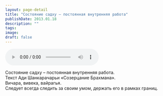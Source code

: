 ```yaml
---
layout: page-detail
title: "Состояние садху – постоянная внутренняя работа"
publishDate: 2013.01.18
description: ""
tags:
image:
draft: false
---
```


<audio title="2013.01.18 - Состояние садху – постоянная внутренняя работа.mp3" src="https://filer-api.advayta.org/v1.0/public/files/74819" controls=""></audio>

 Состояние садху – постоянная внутренняя работа.  
Текст Ади Шанкарачарьи «Созерцание Брахмана».  
Вичара, вивека, вайрагья.  
Следует всегда следить за своим умом, держать его в рамках границ. 

  
